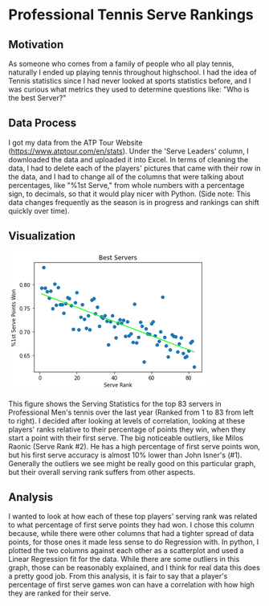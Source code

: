 # Professional Tennis Serve Rankings
## Motivation
As someone who comes from a family of people who all play tennis, naturally I ended up playing tennis throughout highschool. I had the idea of Tennis statistics since I had never looked at sports statistics before, and I was curious what metrics they used to determine questions like: "Who is the best Server?"
## Data Process
I got my data from the ATP Tour Website (https://www.atptour.com/en/stats). Under the 'Serve Leaders' column, I downloaded the data and uploaded it into Excel. In terms of cleaning the data, I had to delete each of the players' pictures that came with their row in the data, and I had to change all of the columns that were talking about percentages, like "%1st Serve," from whole numbers with a percentage sign, to decimals, so that it would play nicer with Python. (Side note: This data changes frequently as the season is in progress and rankings can shift quickly over time). 
## Visualization

![Professional Men's Tennis Serving Statistics](https://raw.githubusercontent.com/PBabar1/Elliot-s-Personal-Data-Set/master/ProTennis%20Visualization.png?token=ARFIEI2E6X5U7HMYAU35ABS7US2GS)

This figure shows the Serving Statistics for the top 83 servers in Professional Men's tennis over the last year (Ranked from 1 to 83 from left to right). I decided after looking at levels of correlation, looking at these players' ranks relative to their percentage of points they win, when they start a point with their first serve. The big noticeable outliers, like Milos Raonic (Serve Rank #2). He has a high percentage of first serve points won, but his first serve accuracy is almost 10% lower than John Isner's (#1). Generally the outliers we see might be really good on this particular graph, but their overall serving rank suffers from other aspects.  

## Analysis
I wanted to look at how each of these top players' serving rank was related to what percentage of first serve points they had won. I chose this column because, while there were other columns that had a tighter spread of data points, for those ones it made less sense to do Regression with. In python, I plotted the two columns against each other as a scatterplot and used a Linear Regression fit for the data. While there are some outliers in this graph, those can be reasonably explained, and I think for real data this does a pretty good job. From this analysis, it is fair to say that a player's percentage of first serve games won can have a correlation with how high they are ranked for their serve. 
